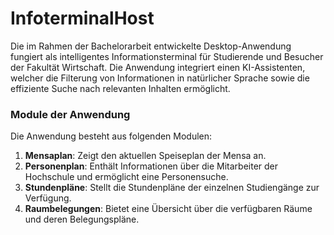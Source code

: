 # InfoterminalHost

Die im Rahmen der Bachelorarbeit entwickelte Desktop-Anwendung fungiert als intelligentes Informationsterminal für Studierende und Besucher der Fakultät Wirtschaft. Die Anwendung integriert einen KI-Assistenten, welcher die Filterung von Informationen in natürlicher Sprache sowie die effiziente Suche nach relevanten Inhalten ermöglicht.

### Module der Anwendung

Die Anwendung besteht aus folgenden Modulen:

1. **Mensaplan**: Zeigt den aktuellen Speiseplan der Mensa an.
2. **Personenplan**: Enthält Informationen über die Mitarbeiter der Hochschule und ermöglicht eine Personensuche.
3. **Stundenpläne**: Stellt die Stundenpläne der einzelnen Studiengänge zur Verfügung.
4. **Raumbelegungen**: Bietet eine Übersicht über die verfügbaren Räume und deren Belegungspläne.

